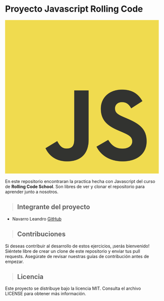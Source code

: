 # Proyecto **Javascript** Rolling Code 

![Javascript](./img/JavaScript-logo.png)

En este repositorio encontraran la practica hecha con Javascript del curso de **Rolling Code School**. Son libres de ver y clonar el repositorio para aprender junto a nosotros.

>## Integrante del proyecto
- Navarro Leandro [GitHub](https://github.com/NavarroLeandro)

>## Contribuciones
Si deseas contribuir al desarrollo de estos ejercicios, ¡serás bienvenido! Siéntete libre de crear un clone de este repositorio y enviar tus pull requests. Asegúrate de revisar nuestras guías de contribución antes de empezar.

>## Licencia
Este proyecto se distribuye bajo la licencia MIT. Consulta el archivo LICENSE para obtener más información.